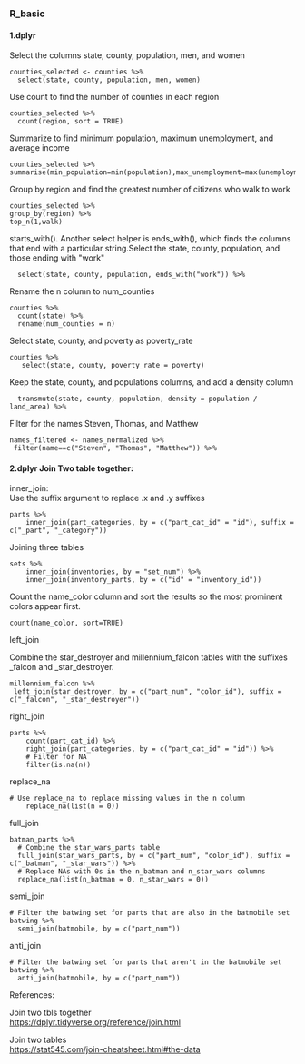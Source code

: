 ### R_basic
#### 1.dplyr
Select the columns state, county, population, men, and women
```
counties_selected <- counties %>%
  select(state, county, population, men, women)
 ```
Use count to find the number of counties in each region
```
counties_selected %>%
  count(region, sort = TRUE)
  ```
  Summarize to find minimum population, maximum unemployment, and average income
  ```
counties_selected %>%
 summarise(min_population=min(population),max_unemployment=max(unemployment),average_income=mean(income)) 
 ```
Group by region and find the greatest number of citizens who walk to work
```
counties_selected %>%
group_by(region) %>%
top_n(1,walk)
```
starts_with(). Another select helper is ends_with(), which finds the columns that end with a particular string.Select the state, county, population, and those ending with "work"
```
  select(state, county, population, ends_with("work")) %>% 
```
Rename the n column to num_counties
```
counties %>%
  count(state) %>%
  rename(num_counties = n)
  ```
Select state, county, and poverty as poverty_rate
```
counties %>%
   select(state, county, poverty_rate = poverty)
   ```
Keep the state, county, and populations columns, and add a density column
```
  transmute(state, county, population, density = population / land_area) %>%
```
Filter for the names Steven, Thomas, and Matthew
```
names_filtered <- names_normalized %>%
 filter(name==c("Steven", "Thomas", "Matthew")) %>%
 ```
#### 2.dplyr Join Two table together:
inner_join:
<br>Use the suffix argument to replace .x and .y suffixes
```
parts %>% 
	inner_join(part_categories, by = c("part_cat_id" = "id"), suffix = c("_part", "_category"))
```
Joining three tables
```
sets %>%
	inner_join(inventories, by = "set_num") %>%
	inner_join(inventory_parts, by = c("id" = "inventory_id"))
```

Count the name_color column and sort the results so the most prominent colors appear first.
```
count(name_color, sort=TRUE)
```

left_join

Combine the star_destroyer and millennium_falcon tables with the suffixes _falcon and _star_destroyer.
 ```
millennium_falcon %>%
  left_join(star_destroyer, by = c("part_num", "color_id"), suffix = c("_falcon", "_star_destroyer"))
```  
right_join
```
parts %>%
	count(part_cat_id) %>%
	right_join(part_categories, by = c("part_cat_id" = "id")) %>%
	# Filter for NA
	filter(is.na(n))
```
replace_na
```
# Use replace_na to replace missing values in the n column
	replace_na(list(n = 0))
```
full_join

```
batman_parts %>%
  # Combine the star_wars_parts table 
  full_join(star_wars_parts, by = c("part_num", "color_id"), suffix = c("_batman", "_star_wars")) %>%
  # Replace NAs with 0s in the n_batman and n_star_wars columns 
  replace_na(list(n_batman = 0, n_star_wars = 0))
```
semi_join
```
# Filter the batwing set for parts that are also in the batmobile set
batwing %>%
  semi_join(batmobile, by = c("part_num"))
```
anti_join
```
# Filter the batwing set for parts that aren't in the batmobile set
batwing %>%
  anti_join(batmobile, by = c("part_num"))
``` 

References:

Join two tbls together
<br>https://dplyr.tidyverse.org/reference/join.html

Join two tables
<br>https://stat545.com/join-cheatsheet.html#the-data
